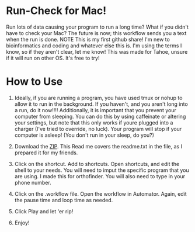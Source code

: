 # Run-Check for Mac!
Run lots of data causing your program to run a long time? What if you didn't have to check your Mac? The future is now; this workflow sends you a text when the run is done. 
NOTE
This is my first github share! I'm new to bioinformatics and coding and whatever else this is. I'm using the terms I know, so if they aren't clear, let me know!
This was made for Tahoe, unsure if it will run on other OS. It's free to try!


# How to Use
1. Ideally, if you are running a program, you have used tmux or nohup to allow it to run in the background. If you haven't, and you aren't long into a run, do it now!!!! Additionally, it is important that you prevent your computer from sleeping. You can do this by using caffeinate or altering your settings, but note that this only works if youre plugged into a charger (I've tried to override, no luck). Your program will stop if your computer is asleep! (You don't run in your sleep, do you?)

2. Download the [ZIP](https://github.com/allisonmegow/Run-Check/blob/2fb6fb3b95926c707839598e763d21c35fceb11a/runcheckerforthepeople.zip). This Read me covers the readme.txt in the file, as I prepared it for my friends.

3. Click on the shortcut. Add to shortcuts. Open shortcuts, and edit the shell to your needs. You will need to imput the specific program that you are using. I made this for orthofinder. You will also need to type in your phone number.

4. Click on the .workflow file. Open the workflow in Automator. Again, edit the pause time and loop time as needed.

5. Click Play and let 'er rip!

6. Enjoy!
